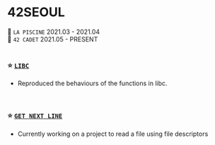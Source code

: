 42SEOUL
=======

🌱 `LA PISCINE` 2021.03 - 2021.04 </br>
🌱 `42 CADET` 2021.05 - PRESENT
</br>
</br>
### ⭐ [`LIBC`](./LIBFT)
* Reproduced the behaviours of the functions in libc.
</br>

### ⭐ [`GET NEXT LINE`](./GNL)
* Currently working on a project to read a file using file descriptors
</br>

